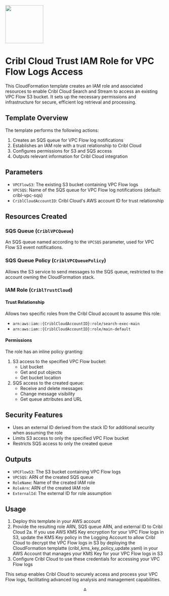 <img src="https://cribl-logo-marketplace.s3.us-east-1.amazonaws.com/Cribl-Cloud-Logo-2C-Black.png" class="logo" width="120"/>

# Cribl Cloud Trust IAM Role for VPC Flow Logs Access

This CloudFormation template creates an IAM role and associated resources to enable Cribl Cloud Search and Stream to access an existing VPC Flow S3 bucket. It sets up the necessary permissions and infrastructure for secure, efficient log retrieval and processing.

## Template Overview

The template performs the following actions:

1. Creates an SQS queue for VPC Flow log notifications
2. Establishes an IAM role with a trust relationship to Cribl Cloud
3. Configures permissions for S3 and SQS access
4. Outputs relevant information for Cribl Cloud integration

## Parameters

- `VPCFlowS3`: The existing S3 bucket containing VPC Flow logs
- `VPCSQS`: Name of the SQS queue for VPC Flow log notifications (default: cribl-vpc-sqs)
- `CriblCloudAccountID`: Cribl Cloud's AWS account ID for trust relationship


## Resources Created

### SQS Queue (`CriblVPCQueue`)

An SQS queue named according to the `VPCSQS` parameter, used for VPC Flow S3 event notifications.

### SQS Queue Policy (`CriblVPCQueuePolicy`)

Allows the S3 service to send messages to the SQS queue, restricted to the account owning the CloudFormation stack.

### IAM Role (`CriblTrustCloud`)

#### Trust Relationship

Allows two specific roles from the Cribl Cloud account to assume this role:

- `arn:aws:iam::{CriblCloudAccountID}:role/search-exec-main`
- `arn:aws:iam::{CriblCloudAccountID}:role/main-default`


#### Permissions

The role has an inline policy granting:

1. S3 access to the specified VPC Flow bucket:
    - List bucket
    - Get and put objects
    - Get bucket location
2. SQS access to the created queue:
    - Receive and delete messages
    - Change message visibility
    - Get queue attributes and URL

## Security Features

- Uses an external ID derived from the stack ID for additional security when assuming the role
- Limits S3 access to only the specified VPC Flow bucket
- Restricts SQS access to only the created queue


## Outputs

- `VPCFlowS3`: The S3 bucket containing VPC Flow logs
- `VPCSQS`: ARN of the created SQS queue
- `RoleName`: Name of the created IAM role
- `RoleArn`: ARN of the created IAM role
- `ExternalId`: The external ID for role assumption


## Usage

1. Deploy this template in your AWS account
2. Provide the resulting role ARN, SQS queue ARN, and external ID to Cribl Cloud
    2a. If you use AWS KMS Key encryption for your VPC Flow logs in S3, update the KMS Key policy in the Logging Account to allow Cribl Cloud to decrypt the VPC Flow logs in S3 by deploying the CloudFormation templatte (cribl_kms_key_policy_update.yaml) in your AWS Account that manages your KMS Key for your VPC Flow logs in S3
3. Configure Cribl Cloud to use these credentials for accessing your VPC Flow logs

This setup enables Cribl Cloud to securely access and process your VPC Flow logs, facilitating advanced log analysis and management capabilities.

<div style="text-align: center">⁂</div>

[^1]: https://docs.aws.amazon.com/vpc/latest/userguide/flow-logs-iam-role.html

[^2]: https://community.cribl.io/discussion/67/how-do-i-create-a-trust-between-my-aws-account-and-a-cribl-cloud-instance

[^3]: https://cribl.io/blog/manage-data-collection-across-aws-accounts/

[^4]: https://docs.cribl.io/stream/4.5/cloud-portal/

[^5]: https://serverfault.com/questions/721538/how-to-set-up-iam-role-permissions-for-vpc-cloudwatch-logs

[^6]: https://cribl.io/blog/securely-connecting-aws-s3-destination-to-cribl-cloud-and-hybrid-workers/

[^7]: https://docs.cribl.io/stream/usecase-firewall-logs/

[^8]: https://github.com/criblio/cribl-aws-cloudformation-templates

[^9]: https://docs.cribl.io/stream/usecase-aws-x-account/

[^10]: https://docs.cribl.io/search/aws-access

